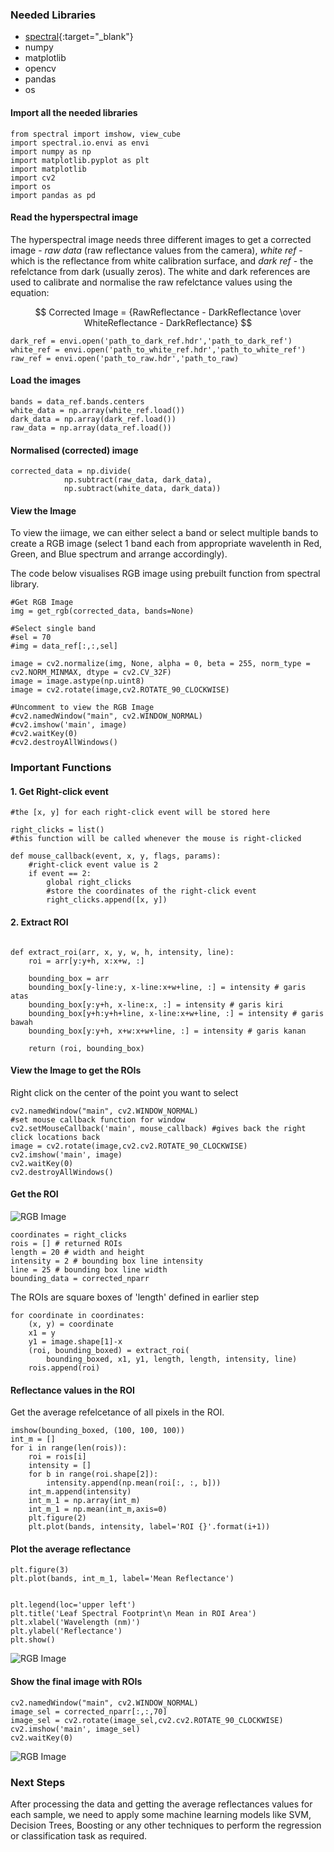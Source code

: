 ### Needed Libraries
- [spectral](https://anaconda.org/conda-forge/spectral){:target="_blank"}
- numpy
- matplotlib
- opencv
- pandas
- os


#### Import all the needed libraries
```
from spectral import imshow, view_cube
import spectral.io.envi as envi
import numpy as np
import matplotlib.pyplot as plt
import matplotlib
import cv2
import os
import pandas as pd
```

#### Read the hyperspectral image
The hyperspectral image needs three different images to get a corrected image - *raw data* (raw reflectance values from the camera), *white ref* - which is the reflectance from white calibration surface, and *dark ref* - the refelctance from dark (usually zeros). The white and dark references are used to calibrate and normalise the raw refelctance values using the equation:

$$
    Corrected Image = {RawReflectance - DarkReflectance \over WhiteReflectance - DarkReflectance}
$$

```
dark_ref = envi.open('path_to_dark_ref.hdr','path_to_dark_ref')
white_ref = envi.open('path_to_white_ref.hdr','path_to_white_ref')
raw_ref = envi.open('path_to_raw.hdr','path_to_raw)
```

#### Load the images

````
bands = data_ref.bands.centers
white_data = np.array(white_ref.load())
dark_data = np.array(dark_ref.load())
raw_data = np.array(data_ref.load())
````

#### Normalised (corrected) image

```
corrected_data = np.divide(
            np.subtract(raw_data, dark_data),
            np.subtract(white_data, dark_data))

```

#### View the Image
To view the iimage, we can either select a band or select multiple bands to create a RGB image (select 1 band each from appropriate wavelenth in Red, Green, and Blue spectrum and arrange accordingly). 

The code below visualises RGB image using prebuilt function from spectral library.


```
#Get RGB Image
img = get_rgb(corrected_data, bands=None)

#Select single band
#sel = 70
#img = data_ref[:,:,sel]

image = cv2.normalize(img, None, alpha = 0, beta = 255, norm_type = cv2.NORM_MINMAX, dtype = cv2.CV_32F)
image = image.astype(np.uint8)
image = cv2.rotate(image,cv2.ROTATE_90_CLOCKWISE)

#Uncomment to view the RGB Image
#cv2.namedWindow("main", cv2.WINDOW_NORMAL)
#cv2.imshow('main', image)
#cv2.waitKey(0)
#cv2.destroyAllWindows()
```


### Important Functions

#### 1. Get Right-click event
```
#the [x, y] for each right-click event will be stored here

right_clicks = list()
#this function will be called whenever the mouse is right-clicked

def mouse_callback(event, x, y, flags, params):
    #right-click event value is 2
    if event == 2:
        global right_clicks
        #store the coordinates of the right-click event
        right_clicks.append([x, y])
```

#### 2. Extract ROI

```

def extract_roi(arr, x, y, w, h, intensity, line):
    roi = arr[y:y+h, x:x+w, :]

    bounding_box = arr
    bounding_box[y-line:y, x-line:x+w+line, :] = intensity # garis atas
    bounding_box[y:y+h, x-line:x, :] = intensity # garis kiri
    bounding_box[y+h:y+h+line, x-line:x+w+line, :] = intensity # garis bawah
    bounding_box[y:y+h, x+w:x+w+line, :] = intensity # garis kanan

    return (roi, bounding_box)
```

#### View the Image to get the ROIs
Right click on the center of the point you want to select

```
cv2.namedWindow("main", cv2.WINDOW_NORMAL)
#set mouse callback function for window
cv2.setMouseCallback('main', mouse_callback) #gives back the right click locations back
image = cv2.rotate(image,cv2.cv2.ROTATE_90_CLOCKWISE)
cv2.imshow('main', image)
cv2.waitKey(0)
cv2.destroyAllWindows()
```

#### Get the ROI
![RGB Image](hyperspectral/rgb.png)
```
coordinates = right_clicks
rois = [] # returned ROIs
length = 20 # width and height
intensity = 2 # bounding box line intensity
line = 25 # bounding box line width
bounding_data = corrected_nparr
```

The ROIs are square boxes of 'length' defined in earlier step

```
for coordinate in coordinates:
    (x, y) = coordinate
    x1 = y
    y1 = image.shape[1]-x
    (roi, bounding_boxed) = extract_roi(
        bounding_boxed, x1, y1, length, length, intensity, line)
    rois.append(roi)
```

#### Reflectance values in the ROI
Get the average refelcetance of all pixels in the ROI. 
```
imshow(bounding_boxed, (100, 100, 100))
int_m = []
for i in range(len(rois)):
    roi = rois[i]
    intensity = []
    for b in range(roi.shape[2]):
        intensity.append(np.mean(roi[:, :, b]))
    int_m.append(intensity)
    int_m_1 = np.array(int_m)
    int_m_1 = np.mean(int_m,axis=0)
    plt.figure(2)
    plt.plot(bands, intensity, label='ROI {}'.format(i+1))
```

#### Plot the average reflectance
```
plt.figure(3)
plt.plot(bands, int_m_1, label='Mean Reflectance')


plt.legend(loc='upper left')
plt.title('Leaf Spectral Footprint\n Mean in ROI Area')
plt.xlabel('Wavelength (nm)')
plt.ylabel('Reflectance')
plt.show()
```
![RGB Image](hyperspectral/roi.png)

#### Show the final image with ROIs

```
cv2.namedWindow("main", cv2.WINDOW_NORMAL)
image_sel = corrected_nparr[:,:,70]
image_sel = cv2.rotate(image_sel,cv2.cv2.ROTATE_90_CLOCKWISE)
cv2.imshow('main', image_sel)
cv2.waitKey(0)
```
![RGB Image](hyperspectral/roi_ap.png)


### Next Steps

After processing the data and getting the average reflectances values for each sample, we need to apply some machine learning models like SVM, Decision Trees, Boosting or any other techniques to perform the regression or classification task as required. 
